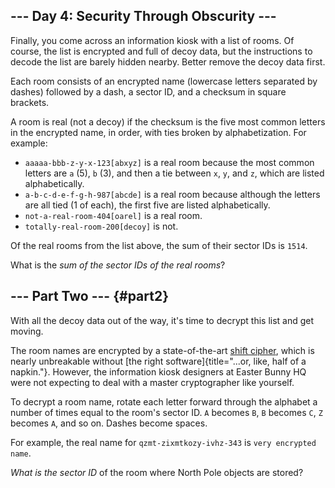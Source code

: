 ## \-\-- Day 4: Security Through Obscurity \-\--

Finally, you come across an information kiosk with a list of rooms. Of
course, the list is encrypted and full of decoy data, but the
instructions to decode the list are barely hidden nearby. Better remove
the decoy data first.

Each room consists of an encrypted name (lowercase letters separated by
dashes) followed by a dash, a sector ID, and a checksum in square
brackets.

A room is real (not a decoy) if the checksum is the five most common
letters in the encrypted name, in order, with ties broken by
alphabetization. For example:

-   `aaaaa-bbb-z-y-x-123[abxyz]` is a real room because the most common
    letters are `a` (5), `b` (3), and then a tie between `x`, `y`, and
    `z`, which are listed alphabetically.
-   `a-b-c-d-e-f-g-h-987[abcde]` is a real room because although the
    letters are all tied (1 of each), the first five are listed
    alphabetically.
-   `not-a-real-room-404[oarel]` is a real room.
-   `totally-real-room-200[decoy]` is not.

Of the real rooms from the list above, the sum of their sector IDs is
`1514`.

What is the *sum of the sector IDs of the real rooms*?


## \-\-- Part Two \-\-- {#part2}

With all the decoy data out of the way, it\'s time to decrypt this list
and get moving.

The room names are encrypted by a state-of-the-art [shift
cipher](https://en.wikipedia.org/wiki/Caesar_cipher), which is nearly
unbreakable without [the right
software]{title="...or, like, half of a napkin."}. However, the
information kiosk designers at Easter Bunny HQ were not expecting to
deal with a master cryptographer like yourself.

To decrypt a room name, rotate each letter forward through the alphabet
a number of times equal to the room\'s sector ID. `A` becomes `B`, `B`
becomes `C`, `Z` becomes `A`, and so on. Dashes become spaces.

For example, the real name for `qzmt-zixmtkozy-ivhz-343` is
`very encrypted name`.

*What is the sector ID* of the room where North Pole objects are stored?
